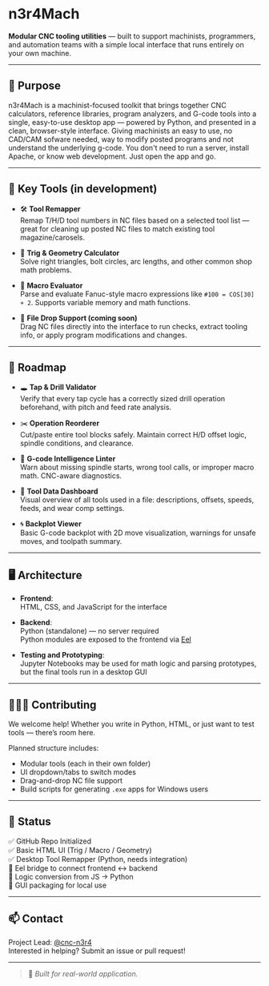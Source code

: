 # n3r4Mach

**Modular CNC tooling utilities** — built to support machinists, programmers, and automation teams with a simple local interface that runs entirely on your own machine.

---

## 🎯 Purpose

n3r4Mach is a machinist-focused toolkit that brings together CNC calculators, reference libraries, program analyzers, and G-code tools into a single, easy-to-use desktop app — powered by Python, and presented in a clean, browser-style interface. Giving machinists an easy to use, no CAD/CAM sofware needed, way to modify posted programs and not understand the underlying g-code. You don't need to run a server, install Apache, or know web development. Just open the app and go.

---

## 🔧 Key Tools (in development)

- 🛠️ **Tool Remapper**  
  Remap T/H/D tool numbers in NC files based on a selected tool list — great for cleaning up posted NC files to match existing tool magazine/carosels.

- 🧮 **Trig & Geometry Calculator**  
  Solve right triangles, bolt circles, arc lengths, and other common shop math problems.

- 📐 **Macro Evaluator**  
  Parse and evaluate Fanuc-style macro expressions like `#100 = COS[30] + 2`. Supports variable memory and math functions.

- 📂 **File Drop Support (coming soon)**  
  Drag NC files directly into the interface to run checks, extract tooling info, or apply program modifications and changes.
  

---

## 🧱 Roadmap

- 🕳️ **Tap & Drill Validator**  
  Verify that every tap cycle has a correctly sized drill operation beforehand, with pitch and feed rate analysis.

- ✂️ **Operation Reorderer**  
  Cut/paste entire tool blocks safely. Maintain correct H/D offset logic, spindle conditions, and clearance.

- 🧠 **G-code Intelligence Linter**  
  Warn about missing spindle starts, wrong tool calls, or improper macro math. CNC-aware diagnostics.

- 🧰 **Tool Data Dashboard**  
  Visual overview of all tools used in a file: descriptions, offsets, speeds, feeds, and wear comp settings.

- 🌀 **Backplot Viewer**  
  Basic G-code backplot with 2D move visualization, warnings for unsafe moves, and toolpath summary.

---

## 🖥️ Architecture

- **Frontend**:  
  HTML, CSS, and JavaScript for the interface  

- **Backend**:  
  Python (standalone) — no server required  
  Python modules are exposed to the frontend via [Eel](https://github.com/python-eel/python-eel)

- **Testing and Prototyping**:  
  Jupyter Notebooks may be used for math logic and parsing prototypes, but the final tools run in a desktop GUI

---

## 🧑‍🤝‍🧑 Contributing

We welcome help! Whether you write in Python, HTML, or just want to test tools — there’s room here.

Planned structure includes:

- Modular tools (each in their own folder)
- UI dropdown/tabs to switch modes
- Drag-and-drop NC file support
- Build scripts for generating `.exe` apps for Windows users

---

## 🚧 Status

✅ GitHub Repo Initialized  
✅ Basic HTML UI (Trig / Macro / Geometry)  
✅ Desktop Tool Remapper (Python, needs integration)  
🔄 Eel bridge to connect frontend ↔ backend  
🔄 Logic conversion from JS → Python  
🔄 GUI packaging for local use  

---

## 📫 Contact

Project Lead: [@cnc-n3r4](https://github.com/cnc-n3r4)  
Interested in helping? Submit an issue or pull request!

---

> 🦾 *Built for real-world application.*
